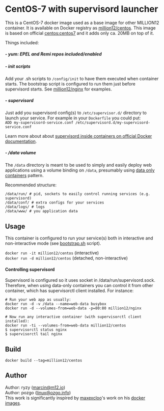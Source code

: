 # CentOS-7 with supervisord launcher

This is a CentOS-7 docker image used as a base image for other MILLION12 container. It is available on Docker registry as [million12/centos](https://registry.hub.docker.com/u/million12/centos/). This image is based on official [centos:centos7](https://registry.hub.docker.com/_/centos/) and it adds only ca. 20MB on top of it.

Things included:

##### - yum: EPEL and Remi repos included/enabled

##### - init scripts

Add your .sh scripts to `/config/init` to have them executed when container starts. The bootstrap script is configured to run them just before supervisord starts. See [million12/nginx](https://github.com/million12/docker-nginx) for examples.


##### - supervisord

Just add you supervisord config(s) to `/etc/supervisor.d/` directory to launch your service. For example in your `Dockerfile` you could put:  
```ADD my-supervisord-service.conf /etc/supervisord.d/my-supervisord-service.conf```

Learn more about about [supervisord inside containers on official Docker documentation](https://docs.docker.com/articles/using_supervisord/).

##### - /data volume

The `/data` directory is meant to be used to simply and easily deploy web applications using a volume binding on `/data`, presumably using [data only containers](https://docs.docker.com/userguide/dockervolumes/) pattern.

Recommended structure:  
```
/data/run/ # pid, sockets to easily control running services (e.g. supervisord)
/data/conf/ # extra configs for your services
/data/logs/ # logs
/data/www/ # you application data
```


## Usage

This container is configured to run your service(s) both in interactive and non-interactive mode (see [bootstrap.sh](config/init/bootstrap.sh) script).
  
`docker run -it million12/centos` (interactive)  
`docker run -d million12/centos` (detached, non-interactive)

#### Controlling supervisord

Supervisord is configured so it uses socket in /data/run/supervisord.sock. Therefore, when using data-only containers you can control it from other container, which has supervisorctl client installed. For instance:  
```
# Run your web app as usually:
docker run -d -v /data --name=web-data busybox
docker run -d --volumes-from=web-data -p=80:80 million12/nginx

# Now run any interactive container (with supervisorctl client installed):
docker run -ti --volumes-from=web-data million12/centos
$ supervisorctl status nginx
$ supervisorctl tail nginx
```

## Build

`docker build --tag=million12/centos`


## Author

Author: ryzy (<marcin@m12.io>)  
Author: pozgo (<linux@ozgo.info>)  
This work is significantly inspired by [maxexcloo](https://github.com/maxexcloo)'s work on his [docker images](https://github.com/maxexcloo/Docker).
